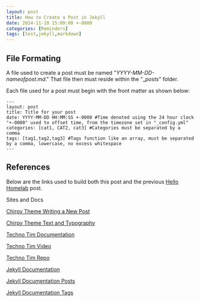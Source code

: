 ```yaml
---
layout: post
title: How to Create a Post in Jekyll
date: 2024-11-10 15:09:00 +-0000
categories: [Reminders]
tags: [test,jekyll,markdown]
---
```


## File Formating

A file used to create a post must be named "_YYYY-MM-DD-nameofpost.md_."
That file then must reside within the "__posts_" folder.

Each file used for a post must begin with the front matter as shown below:

```
---
layout: post
title: Title for your post
date: YYYY-MM-DD HH:MM:SS +-0000 #Time denoted using the 24 hour clock "+-0000" used to offset time, from the timezone set in "_config.yml"
categories: [cat1, CAT2, cat3] #Categories must be separated by a comma
tags: [tag1,tag2,tag3] #Tags function like an array, must be separated by a comma, lowercase, no excess whitespace
---
```

## References

Below are the links used to build both this post and the previous [Hello Homelab](/_posts/2024-11-10-hello-homelab.md) post.

Sites and Docs

[Chirpy Theme Writing a New Post](https://chirpy.cotes.page/posts/write-a-new-post/#table-of-contents)

[Chirpy Theme Text and Typography](https://chirpy.cotes.page/posts/text-and-typography/)

[Techno Tim Documentation](https://technotim.live/posts/jekyll-docs-site/)

[Techno Tim Video](https://www.youtube.com/watch?v=F8iOU1ci19Q)

[Techno Tim Repo](https://github.com/techno-tim/techno-tim.github.io)

[Jekyll Documentation](https://jekyllrb.com/)

[Jekyll Documentation Posts](https://jekyllrb.com/docs/posts/)

[Jekyll Documentation Tags](https://jekyllrb.com/docs/liquid/tags/#linking-to-posts)
